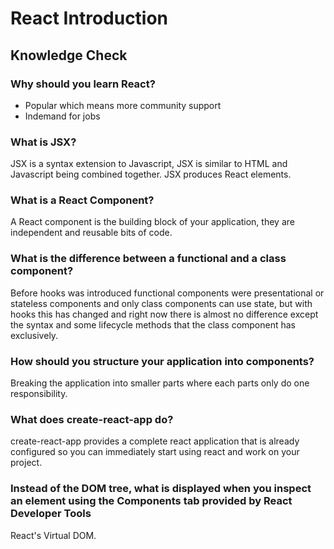 # React Introduction

## Knowledge Check

### Why should you learn React?

- Popular which means more community support
- Indemand for jobs

### What is JSX?

JSX is a syntax extension to Javascript, JSX is similar to HTML and Javascript being combined together. JSX produces React elements.

### What is a React Component?

A React component is the building block of your application, they are independent and reusable bits of code.

### What is the difference between a functional and a class component?

Before hooks was introduced functional components were presentational or stateless components and only class components can use state, but with hooks this has changed and right now there is almost no difference except the syntax and some lifecycle methods that the class component has exclusively.

### How should you structure your application into components?

Breaking the application into smaller parts where each parts only do one responsibility.

### What does create-react-app do?

create-react-app provides a complete react application that is already configured so you can immediately start using react and work on your project.

### Instead of the DOM tree, what is displayed when you inspect an element using the Components tab provided by React Developer Tools

React's Virtual DOM.